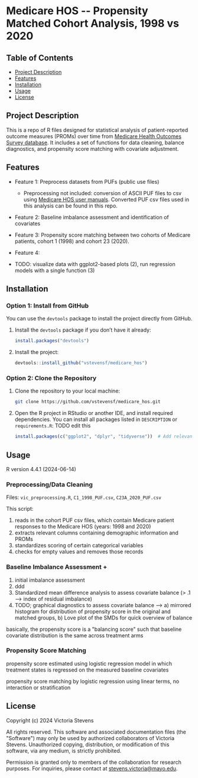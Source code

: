 # Medicare HOS -- Propensity Matched Cohort Analysis, 1998 vs 2020

## Table of Contents
- [Project Description](#project-description)
- [Features](#features)
- [Installation](#installation)
- [Usage](#usage)
- [License](#license)

## Project Description

This is a repo of R files designed for statistical analysis of patient-reported outcome measures (PROMs) over time from [Medicare Health Outcomes Survey database](https://hosonline.org/en/). It includes a set of functions for data cleaning, balance diagnostics, and propensity score matching with covariate adjustment. 

## Features

- Feature 1: Preprocess datasets from PUFs (public use files)
    - Preprocessing not included: conversion of ASCII PUF files to csv using [Medicare HOS user manuals](https://hosonline.org/en/data-dissemination/data-users-guides/). Converted PUF csv files used in this analysis can be found in this repo.
- Feature 2: Baseline imbalance assessment and identification of covariates
- Feature 3: Propensity score matching between two cohorts of Medicare patients, cohort 1 (1998) and cohort 23 (2020).
- Feature 4: 

- TODO: visualize data with ggplot2-based plots (2), run regression models with a single function (3)

## Installation

### Option 1: Install from GitHub

You can use the `devtools` package to install the project directly from GitHub.

1. Install the `devtools` package if you don’t have it already:
    ```r
    install.packages("devtools")
    ```

2. Install the project:
    ```r
    devtools::install_github("vstevensf/medicare_hos")
    ```

### Option 2: Clone the Repository

1. Clone the repository to your local machine:
    ```bash
    git clone https://github.com/vstevensf/medicare_hos.git
    ```

2. Open the R project in RStudio or another IDE, and install required dependencies. You can install all packages listed in `DESCRIPTION` or `requirements.R`: TODO edit this

    ```r
    install.packages(c("ggplot2", "dplyr", "tidyverse"))  # Add relevant package names
    ```

## Usage

R version 4.4.1 (2024-06-14)

### Preprocessing/Data Cleaning
Files: `vic_preprocessing.R`, `C1_1998_PUF.csv`, `C23A_2020_PUF.csv`

This script:
1. reads in the cohort PUF csv files, which contain Medicare patient responses to the Medicare HOS (years: 1998 and 2020) 
2. extracts relevant columns containing demographic information and PROMs
3. standardizes scoring of certain categorical variables
4. checks for empty values and removes those records

### Baseline Imbalance Assessment + 

1. initial imbalance assessment
2. ddd
3. Standardized mean difference analysis to assess covariate balance (> .1 --> index of residual imbalance)
4. TODO; graphical diagnostics to assess covariate balance --> a) mirrored histogram for distribution of propensity score in the original and matched groups, b) Love plot of the SMDs for quick overview of balance

basically, the propensity score is a "balancing score" such that baseline covariate distribution is the same across treatment arms

### Propensity Score Matching
propensity score estimated using logistic regression model in which treatment states is regressed on the measured baseline covariates

propensity score matching by logistic regression using linear terms, no interaction or stratification

## License

Copyright (c) 2024 Victoria Stevens

All rights reserved. This software and associated documentation files (the "Software") may only be used by authorized collaborators of Victoria Stevens. Unauthorized copying, distribution, or modification of this software, via any medium, is strictly prohibited. 

Permission is granted only to members of the collaboration for research purposes. For inquiries, please contact at stevens.victoria@mayo.edu.
